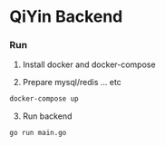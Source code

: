 # QiYin Backend

### Run

1. Install docker and docker-compose

2. Prepare mysql/redis ... etc
```bash
docker-compose up
```

3. Run backend
```bash
go run main.go
```